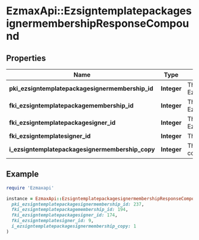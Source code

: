 # EzmaxApi::EzsigntemplatepackagesignermembershipResponseCompound

## Properties

| Name | Type | Description | Notes |
| ---- | ---- | ----------- | ----- |
| **pki_ezsigntemplatepackagesignermembership_id** | **Integer** | The unique ID of the Ezsigntemplatepackagesignermembership |  |
| **fki_ezsigntemplatepackagemembership_id** | **Integer** | The unique ID of the Ezsigntemplatepackagemembership |  |
| **fki_ezsigntemplatepackagesigner_id** | **Integer** | The unique ID of the Ezsigntemplatepackagesigner |  |
| **fki_ezsigntemplatesigner_id** | **Integer** | The unique ID of the Ezsigntemplatesigner |  |
| **i_ezsigntemplatepackagesignermembership_copy** | **Integer** | The Copy number in case of multiple copies. | [optional] |

## Example

```ruby
require 'Ezmaxapi'

instance = EzmaxApi::EzsigntemplatepackagesignermembershipResponseCompound.new(
  pki_ezsigntemplatepackagesignermembership_id: 237,
  fki_ezsigntemplatepackagemembership_id: 194,
  fki_ezsigntemplatepackagesigner_id: 174,
  fki_ezsigntemplatesigner_id: 9,
  i_ezsigntemplatepackagesignermembership_copy: 1
)
```

